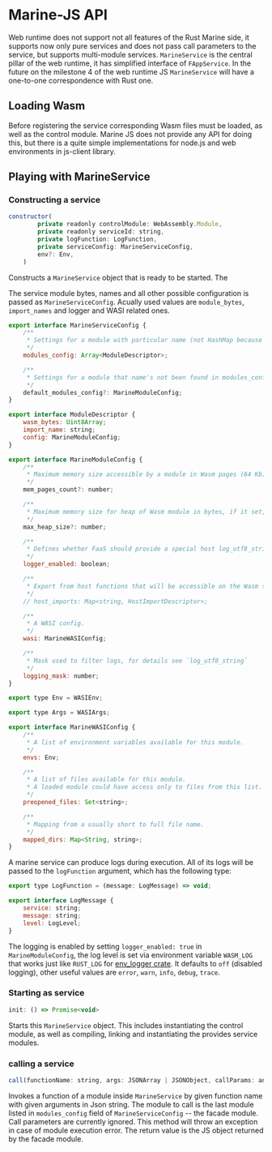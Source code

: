 # Marine-JS API

Web runtime does not support not all features of the Rust Marine side, it supports now only pure services and does not pass call parameters to the service, but supports multi-module services. `MarineService` is the central pillar of the web runtime, it has simplified interface of `FAppService`. In the future on the milestone 4 of the web runtime JS `MarineService` will have a one-to-one correspondence with Rust one.

## Loading Wasm

Before registering the service corresponding Wasm files must be loaded, as well as the control module. Marine JS does not provide any API for doing this, but there is a quite simple implementations for node.js and web environments in js-client library.

## Playing with MarineService

### Constructing a service

```javascript
constructor(
        private readonly controlModule: WebAssembly.Module,
        private readonly serviceId: string,
        private logFunction: LogFunction,
        private serviceConfig: MarineServiceConfig,
        env?: Env,
    ) 
```
Constructs a `MarineService` object that is ready to be started. The 

The service module bytes, names and all other possible configuration is passed as `MarineServiceConfig`. Acually used values are `module_bytes`, `import_names` and logger and WASI related ones. 
```javascript
export interface MarineServiceConfig {
    /**
     * Settings for a module with particular name (not HashMap because the order is matter).
     */
    modules_config: Array<ModuleDescriptor>;

    /**
     * Settings for a module that name's not been found in modules_config.
     */
    default_modules_config?: MarineModuleConfig;
}

export interface ModuleDescriptor {
    wasm_bytes: Uint8Array;
    import_name: string;
    config: MarineModuleConfig;
}

export interface MarineModuleConfig {
    /**
     * Maximum memory size accessible by a module in Wasm pages (64 Kb).
     */
    mem_pages_count?: number;

    /**
     * Maximum memory size for heap of Wasm module in bytes, if it set, mem_pages_count ignored.
     */
    max_heap_size?: number;

    /**
     * Defines whether FaaS should provide a special host log_utf8_string function for this module.
     */
    logger_enabled: boolean;

    /**
     * Export from host functions that will be accessible on the Wasm side by provided name.
     */
    // host_imports: Map<string, HostImportDescriptor>;

    /**
     * A WASI config.
     */
    wasi: MarineWASIConfig;

    /**
     * Mask used to filter logs, for details see `log_utf8_string`
     */
    logging_mask: number;
}

export type Env = WASIEnv;

export type Args = WASIArgs;

export interface MarineWASIConfig {
    /**
     * A list of environment variables available for this module.
     */
    envs: Env;

    /**
     * A list of files available for this module.
     * A loaded module could have access only to files from this list.
     */
    preopened_files: Set<string>;

    /**
     * Mapping from a usually short to full file name.
     */
    mapped_dirs: Map<String, string>;
}

```
A marine service can produce logs during execution. All of its logs will be passed to the `logFunction` argument, which has the following type:
```javascript
export type LogFunction = (message: LogMessage) => void;

export interface LogMessage {
    service: string;
    message: string;
    level: LogLevel;
}
```

The logging is enabled by setting `logger_enabled: true` in `MarineModuleConfig`, the log level is set via environment variable `WASM_LOG` that works just like `RUST_LOG` for [env_logger crate](https://docs.rs/env_logger/latest/env_logger/). It defaults to `off` (disabled logging), other useful values are `error`, `warn`, `info`, `debug`, `trace`.


### Starting as service
```javascript
init: () => Promise<void>
```

Starts this `MarineService` object. This includes instantiating the control module, as well as compiling, linking and instantiating the provides service modules. 

### calling a service

```javascript
call(functionName: string, args: JSONArray | JSONObject, callParams: any): unknown
```

Invokes a function of a module inside `MarineService` by given function name with given arguments in Json string. The module to call is the last module listed in `modules_config` field of `MarineServiceConfig` -- the facade module. Call parameters are currently ignored. This method will throw an exception in case of module execution error. The return value is the JS object returned by the facade module.
